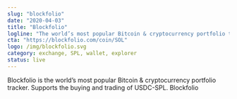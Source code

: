 ```yaml
---
slug: "blockfolio"
date: "2020-04-03"
title: "Blockfolio"
logline: "The world’s most popular Bitcoin & cryptocurrency portfolio tracker. Supports the buying and trading of USDC-SPL."
cta: "https://blockfolio.com/coin/SOL"
logo: /img/blockfolio.svg
category: exchange, SPL, wallet, explorer
status: live
---
```


Blockfolio is the world’s most popular Bitcoin & cryptocurrency portfolio tracker. Supports the buying and trading of USDC-SPL. Blockfolio
